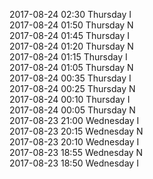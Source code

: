 2017-08-24 02:30 Thursday  I  
2017-08-24 01:50 Thursday  N  
2017-08-24 01:45 Thursday  I  
2017-08-24 01:20 Thursday  N  
2017-08-24 01:15 Thursday  I  
2017-08-24 01:05 Thursday  N  
2017-08-24 00:35 Thursday  I  
2017-08-24 00:25 Thursday  N  
2017-08-24 00:10 Thursday  I  
2017-08-24 00:05 Thursday  N  
2017-08-23 21:00 Wednesday  I  
2017-08-23 20:15 Wednesday  N  
2017-08-23 20:10 Wednesday  I  
2017-08-23 18:55 Wednesday  N  
2017-08-23 18:50 Wednesday  I  
